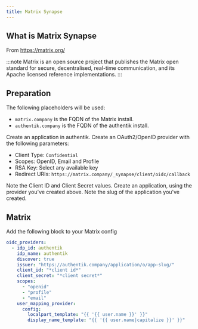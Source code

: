 ```yaml
---
title: Matrix Synapse
---
```


## What is Matrix Synapse

From https://matrix.org/

:::note
Matrix is an open source project that publishes the Matrix open standard for secure, decentralised, real-time communication, and its Apache licensed
reference implementations.
:::

## Preparation

The following placeholders will be used:

- `matrix.company` is the FQDN of the Matrix install.
- `authentik.company` is the FQDN of the authentik install.

Create an application in authentik. Create an OAuth2/OpenID provider with the following parameters:

- Client Type: `Confidential`
- Scopes: OpenID, Email and Profile
- RSA Key: Select any available key
- Redirect URIs: `https://matrix.company/_synapse/client/oidc/callback`

Note the Client ID and Client Secret values. Create an application, using the provider you've created above. Note the slug of the application you've created.

## Matrix

Add the following block to your Matrix config

```yaml
oidc_providers:
  - idp_id: authentik
    idp_name: authentik
    discover: true
    issuer: "https://authentik.company/application/o/app-slug/"
    client_id: "*client id*"
    client_secret: "*client secret*"
    scopes:
      - "openid"
      - "profile"
      - "email"
    user_mapping_provider:
      config:
        localpart_template: "{{ '{{ user.name }}' }}"
        display_name_template: "{{ '{{ user.name|capitalize }}' }}"
```
